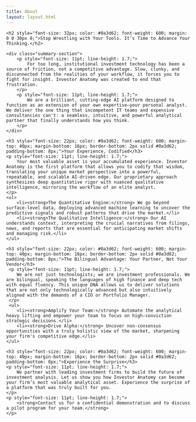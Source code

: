 ```yaml
---
title: About
layout: layout.html
---
```

<div class="report-container" style="font-family: -apple-system, BlinkMacSystemFont, 'Segoe UI', Roboto, Helvetica, Arial, sans-serif;">

    <h2 style="font-size: 32px; color: #0a3d62; font-weight: 600; margin: 0 0 30px 0;">Stop Wrestling with Your Tools. It’s Time to Advance Your Thinking.</h2>

    <div class="summary-section">
        <p style="font-size: 11pt; line-height: 1.7;">
            For too long, institutional investment technology has been a source of friction, not a competitive advantage. Slow, clunky, and disconnected from the realities of your workflow, it forces you to fight for insight. Investor Anatomy was created to end that frustration.
        </p>
        <p style="font-size: 11pt; line-height: 1.7;">
            We are a brilliant, cutting-edge AI platform designed to function as an extension of your own expertise—your personal analyst. We deliver the one thing that incompetent IT teams and expensive consultancies can't: a seamless, intuitive, and powerful analytical partner that finally understands how you think.
        </p>
    </div>

    <h3 style="font-size: 22px; color: #0a3d62; font-weight: 600; margin-top: 40px; margin-bottom: 16px; border-bottom: 2px solid #0a3d62; padding-bottom: 8px;">Your Experience, Codified</h3>
    <p style="font-size: 11pt; line-height: 1.7;">
        Your most valuable asset is your accumulated experience. Investor Anatomy is the first platform that allows you to codify that wisdom, translating your unique market perspective into a powerful, repeatable, and scalable AI-driven edge. Our proprietary approach synthesizes deep quantitative rigor with nuanced qualitative intelligence, mirroring the workflow of an elite analyst.
    </p>
    <ul>
        <li><strong>The Quantitative Engine:</strong> We go beyond surface-level data, deploying advanced machine learning to uncover the predictive signals and robust patterns that drive the market.</li>
        <li><strong>The Qualitative Intelligence:</strong> Our AI understands context, interpreting the crucial narratives from filings, news, and reports that are essential for anticipating market shifts and managing risk.</li>
    </ul>

    <h3 style="font-size: 22px; color: #0a3d62; font-weight: 600; margin-top: 40px; margin-bottom: 16px; border-bottom: 2px solid #0a3d62; padding-bottom: 8px;">The Bilingual Advantage: Your Partner, Not Your Vendor</h3>
     <p style="font-size: 11pt; line-height: 1.7;">
        We are not just technologists; we are investment professionals. We are bilingual, speaking the languages of high finance and deep tech with equal fluency. This unique DNA allows us to deliver solutions that are not only technologically advanced but also intuitively aligned with the demands of a CIO or Portfolio Manager.
     </p>
     <ul>
        <li><strong>Amplify Your Team:</strong> Automate the analytical heavy lifting and empower your team to focus on high-conviction strategic decisions.</li>
        <li><strong>Drive Alpha:</strong> Uncover non-consensus opportunities with a truly holistic view of the market, sharpening your firm's competitive edge.</li>
    </ul>

    <h3 style="font-size: 22px; color: #0a3d62; font-weight: 600; margin-top: 40px; margin-bottom: 16px; border-bottom: 2px solid #0a3d62; padding-bottom: 8px;">Experience the Surprise</h3>
    <p style="font-size: 11pt; line-height: 1.7;">
        We partner with leading investment firms to build the future of investment analysis. Let us show you how Investor Anatomy can become your firm’s most valuable analytical asset. Experience the surprise of a platform that was truly built for you.
    </p>
    <p style="font-size: 11pt; line-height: 1.7;">
        <strong>Contact us for a confidential demonstration and to discuss a pilot program for your team.</strong>
    </p>

</div>